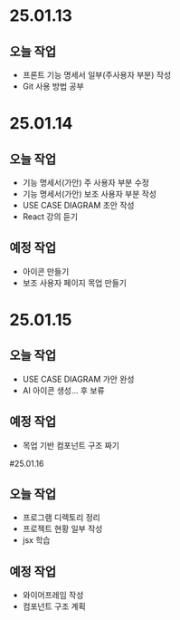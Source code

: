 # 25.01.13
## 오늘 작업
+ 프론트 기능 명세서 일부(주사용자 부분) 작성
+ Git 사용 방법 공부

# 25.01.14
## 오늘 작업
+ 기능 명세서(가안) 주 사용자 부분 수정
+ 기능 명세서(가안) 보조 사용자 부분 작성
+ USE CASE DIAGRAM 초안 작성
+ React 강의 듣기

## 예정 작업
+ 아이콘 만들기
+ 보조 사용자 페이지 목업 만들기

# 25.01.15
## 오늘 작업
+ USE CASE DIAGRAM 가안 완성
+ AI 아이콘 생성... 후 보류

## 예정 작업
+ 목업 기반 컴포넌트 구조 짜기

#25.01.16
## 오늘 작업
+ 프로그램 디렉토리 정리
+ 프로젝트 현황 일부 작성
+ jsx 학습

## 예정 작업
+ 와이어프레임 작성
+ 컴포넌트 구조 계획